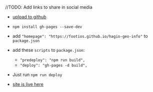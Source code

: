 //TODO: Add links to share in social media

- [upload to github](https://www.youtube.com/watch?v=Q9n2mLqXFpU&t=528s&ab_channel=PedroTech)
- `npm install gh-pages --save-dev `
- add `"homepage": "https://footios.github.io/hagio-geo-info"` to `package.json`
- add these `scripts` to `package.json`:

  - `"predeploy": "npm run build",`
  - `"deploy": "gh-pages -d build",`

- Just run `npm run deploy`

- [site is live here](https://footios.github.io/hagio-geo-info/)
